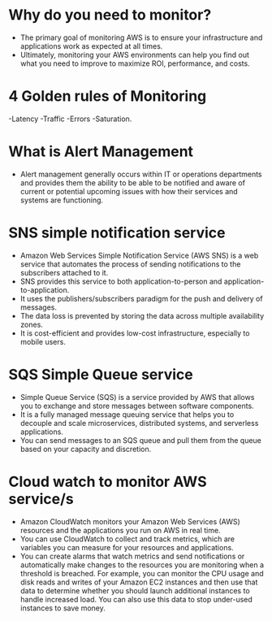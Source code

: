 # Why do you need to monitor?

- The primary goal of monitoring AWS is to ensure your infrastructure and applications work as expected at all times.
- Ultimately, monitoring your AWS environments can help you find out what you need to improve to maximize ROI, performance, and costs.

# 4 Golden rules of Monitoring

-Latency
-Traffic 
-Errors
-Saturation. 

# What is Alert Management

- Alert management generally occurs within IT or operations departments and provides them the ability to be able to be notified and aware of current or potential upcoming issues with how their services and systems are functioning.

# SNS simple notification service

- Amazon Web Services Simple Notification Service (AWS SNS) is a web service that automates the process of sending notifications to the subscribers attached to it. 
- SNS provides this service to both application-to-person and application-to-application. 
- It uses the publishers/subscribers paradigm for the push and delivery of messages. 
- The data loss is prevented by storing the data across multiple availability zones. 
- It is cost-efficient and provides low-cost infrastructure, especially to mobile users.

# SQS Simple Queue service

- Simple Queue Service (SQS) is a service provided by AWS that allows you to exchange and store messages between software components.
- It is a fully managed message queuing service that helps you to decouple and scale microservices, distributed systems, and serverless applications. 
- You can send messages to an SQS queue and pull them from the queue based on your capacity and discretion.


# Cloud watch to monitor AWS service/s

- Amazon CloudWatch monitors your Amazon Web Services (AWS) resources and the applications you run on AWS in real time. 
- You can use CloudWatch to collect and track metrics, which are variables you can measure for your resources and applications.
- You can create alarms that watch metrics and send notifications or automatically make changes to the resources you are monitoring when a threshold is breached. For example, you can monitor the CPU usage and disk reads and writes of your Amazon EC2 instances and then use that data to determine whether you should launch additional instances to handle increased load. You can also use this data to stop under-used instances to save money.
